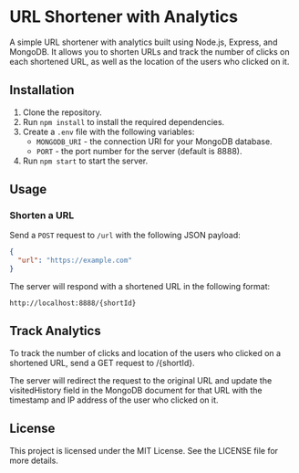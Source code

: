 # URL Shortener with Analytics

A simple URL shortener with analytics built using Node.js, Express, and MongoDB. It allows you to shorten URLs and track the number of clicks on each shortened URL, as well as the location of the users who clicked on it.

## Installation

1. Clone the repository.
2. Run `npm install` to install the required dependencies.
3. Create a `.env` file with the following variables:
   - `MONGODB_URI` - the connection URI for your MongoDB database.
   - `PORT` - the port number for the server (default is 8888).
4. Run `npm start` to start the server.

## Usage

### Shorten a URL

Send a `POST` request to `/url` with the following JSON payload:

```json
{
  "url": "https://example.com"
}
```

The server will respond with a shortened URL in the following format:

```arduino
http://localhost:8888/{shortId}
```
## Track Analytics
To track the number of clicks and location of the users who clicked on a shortened URL, send a GET request to /{shortId}.

The server will redirect the request to the original URL and update the visitedHistory field in the MongoDB document for that URL with the timestamp and IP address of the user who clicked on it.

## License
This project is licensed under the MIT License. See the LICENSE file for more details.

``` Feel free to customize it to fit your project's needs.
```



